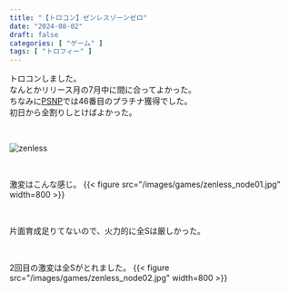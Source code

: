 ```yaml
---
title: "【トロコン】ゼンレスゾーンゼロ"
date: "2024-08-02"
draft: false
categories: [ "ゲーム" ]
tags: [ "トロフィー" ] 
---
```


トロコンしました。  
なんとかリリース月の7月中に間に合ってよかった。  
ちなみに[PSNP](https://psnprofiles.com/trophy/28084-zenless-zone-zero/1-welcome-to-new-eridu)では46番目のプラチナ獲得でした。  
初日から全割りしとけばよかった。

<br>

![zenless](/images/games/zenless_trocon.jpg)

<br>

激変はこんな感じ。
{{< figure src="/images/games/zenless_node01.jpg" width=800 >}}

<br>

片面育成足りてないので、火力的に全Sは厳しかった。

<br>

2回目の激変は全Sがとれました。
{{< figure src="/images/games/zenless_node02.jpg" width=800 >}}